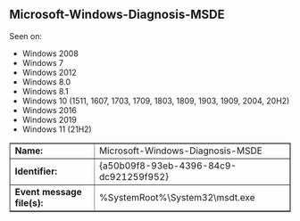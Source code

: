 ## Microsoft-Windows-Diagnosis-MSDE

Seen on:
* Windows 2008
* Windows 7
* Windows 2012
* Windows 8.0
* Windows 8.1
* Windows 10 (1511, 1607, 1703, 1709, 1803, 1809, 1903, 1909, 2004, 20H2)
* Windows 2016
* Windows 2019
* Windows 11 (21H2)

<table border="1" class="docutils">
  <tbody>
    <tr>
      <td><b>Name:</b></td>
      <td>Microsoft-Windows-Diagnosis-MSDE</td>
    </tr>
    <tr>
      <td><b>Identifier:</b></td>
      <td>{a50b09f8-93eb-4396-84c9-dc921259f952}</td>
    </tr>
    <tr>
      <td><b>Event message file(s):</b></td>
      <td>%SystemRoot%\System32\msdt.exe</td>
    </tr>
  </tbody>
</table>

&nbsp;

